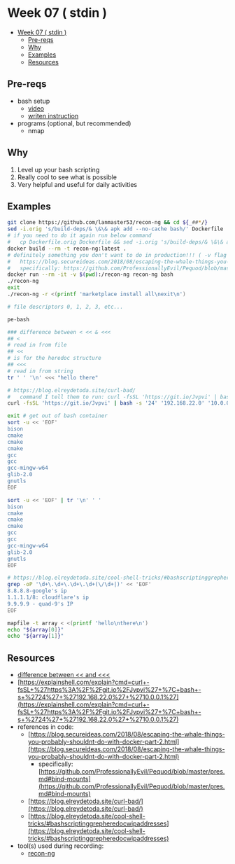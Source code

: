 # Week 07 ( stdin )

- [Week 07 ( stdin )](#week-07--stdin-)
  - [Pre-reqs](#pre-reqs)
  - [Why](#why)
  - [Examples](#examples)
  - [Resources](#resources)

## Pre-reqs

- bash setup
  - [video](https://youtu.be/mfP8R1yr80A)
  - [writen instruction](/install_methods/)
- programs (optional, but recommended)
  - nmap

## Why

1. Level up your bash scripting
2. Really cool to see what is possible
3. Very helpful and useful for daily activities

## Examples

```bash
git clone https://github.com/lanmaster53/recon-ng && cd ${_##*/}
sed -i.orig 's/build-deps/& \&\& apk add --no-cache bash/' Dockerfile
# if you need to do it again run below command
#   cp Dockerfile.orig Dockerfile && sed -i.orig 's/build-deps/& \&\& apk add bash/' $_
docker build --rm -t recon-ng:latest .
# definitely something you don't want to do in production!!! ( -v flag )
#   https://blog.secureideas.com/2018/08/escaping-the-whale-things-you-probably-shouldnt-do-with-docker-part-2.html
#   specifically: https://github.com/ProfessionallyEvil/Pequod/blob/master/pres.md#bind-mounts
docker run --rm -it -v $(pwd):/recon-ng recon-ng bash
./recon-ng
exit
./recon-ng -r <(printf 'marketplace install all\nexit\n')

# file descriptors 0, 1, 2, 3, etc...

pe-bash

### difference between < << & <<<
## <
# read in from file
## <<
# is for the heredoc structure
## <<<
# read in from string
tr ' ' '\n' <<< "hello there"

# https://blog.elreydetoda.site/curl-bad/
#   command I tell them to run: curl -fsSL 'https://git.io/Jvpvi' | bash -xs '24' '192.168.22.0' '10.0.0.1'
curl -fsSL 'https://git.io/Jvpvi' | bash -s '24' '192.168.22.0' '10.0.0.1'

exit # get out of bash container
sort -u << 'EOF'
bison
cmake
cmake
cmake
gcc
gcc
gcc-mingw-w64
glib-2.0
gnutls
EOF

sort -u << 'EOF' | tr '\n' ' '
bison
cmake
cmake
cmake
gcc
gcc
gcc-mingw-w64
glib-2.0
gnutls
EOF

# https://blog.elreydetoda.site/cool-shell-tricks/#bashscriptinggrepheredocwipaddresses
grep -oP '\d+\.\d+\.\d+\.\d+(\/\d+|)' << 'EOF'
8.8.8.8-google's ip
1.1.1.1/8: cloudflare's ip
9.9.9.9 - quad-9's IP
EOF

mapfile -t array < <(printf 'hello\nthere\n')
echo "${array[0]}"
echo "${array[1]}"
```

## Resources

- [difference between << and <<<](https://askubuntu.com/questions/678915/whats-the-difference-between-and-in-bash#answer-678919)
- [https://explainshell.com/explain?cmd=curl+-fsSL+%27https%3A%2F%2Fgit.io%2FJvpvi%27+%7C+bash+-s+%2724%27+%27192.168.22.0%27+%2710.0.0.1%27](https://explainshell.com/explain?cmd=curl+-fsSL+%27https%3A%2F%2Fgit.io%2FJvpvi%27+%7C+bash+-s+%2724%27+%27192.168.22.0%27+%2710.0.0.1%27)
- references in code:
  - [https://blog.secureideas.com/2018/08/escaping-the-whale-things-you-probably-shouldnt-do-with-docker-part-2.html](https://blog.secureideas.com/2018/08/escaping-the-whale-things-you-probably-shouldnt-do-with-docker-part-2.html)
    - specifically: [https://github.com/ProfessionallyEvil/Pequod/blob/master/pres.md#bind-mounts](https://github.com/ProfessionallyEvil/Pequod/blob/master/pres.md#bind-mounts)
  - [https://blog.elreydetoda.site/curl-bad/](https://blog.elreydetoda.site/curl-bad/)
  - [https://blog.elreydetoda.site/cool-shell-tricks/#bashscriptinggrepheredocwipaddresses](https://blog.elreydetoda.site/cool-shell-tricks/#bashscriptinggrepheredocwipaddresses)
- tool(s) used during recording:
  - [recon-ng](https://github.com/lanmaster53/recon-ng)

